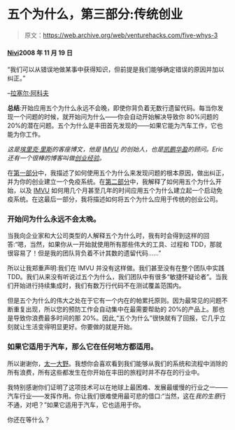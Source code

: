 # 五个为什么，第三部分:传统创业

> 原文：<https://web.archive.org/web/venturehacks.com/five-whys-3>

#### [Nivi](/web/20220928214217/https://venturehacks.com/about)2008 年 11 月 19 日

“我们可以从错误地做某事中获得知识，但前提是我们能够确定错误的原因并加以纠正。”

–[拉塞尔·阿科夫](https://web.archive.org/web/20220928214217/http://www.amazon.com/gp/product/0195123875?ie=UTF8&tag=httpventureco-20&linkCode=as2&camp=1789&creative=390957&creativeASIN=0195123875)

**总结**:开始应用五个为什么永远不会晚，即使你背负着无数行遗留代码。每当你发现一个问题的时候，就开始问为什么——你会自动开始解决导致你 80%问题的 20%的潜在问题。五个为什么是丰田首先发现的——如果它能为汽车工作，它也能为你工作。

*这是[埃里克·里斯](https://web.archive.org/web/20220928214217/http://startuplessonslearned.blogspot.com/)的客座博文，他是 [IMVU](https://web.archive.org/web/20220928214217/http://www.imvu.com/) 的创始人，也是[凯鹏华盈](https://web.archive.org/web/20220928214217/http://www.kpcb.com/index.html)的顾问。Eric 还有一个很棒的博客叫做[创业经验](https://web.archive.org/web/20220928214217/http://startuplessonslearned.blogspot.com/)。*

在[第一部分](/web/20220928214217/https://venturehacks.com/articles/five-whys)中，我描述了如何使用五个为什么来发现问题的根本原因，做出纠正，并为你的创业建立一个免疫系统。在[第二部分](/web/20220928214217/https://venturehacks.com/articles/five-whys-2)中，我解释了如何用五个为什么开始，以及 [IMVU](https://web.archive.org/web/20220928214217/http://www.imvu.com/) 如何用几个月甚至几年的时间应用五个为什么建立起一个启动免疫系统。在这最后一部分，我将描述如何将五个为什么应用于传统的创业公司。

### 开始问为什么永远不会太晚。

当我向企业家和大公司类型的人解释五个为什么时，我有时会得到这样的回答:“嗯，当然，如果你从一开始就使用所有那些伟大的工具、过程和 TDD，那就很容易了！但是我的团队背负着不计其数的遗留代码……”

所以让我郑重声明:我们在 IMVU 并没有这样做。我们甚至没有在整个团队中实践 TDD。我们从来没有听说过五个为什么，我们团队中有很多“敏捷怀疑论者”。当我们开始进行持续集成时，我们有数万行代码不在测试覆盖范围内。

但是五个为什么的伟大之处在于它有一个内在的帕累托原则。因为最常见的问题不断重复出现，所以您的预防工作会自动集中在最需要帮助的 20%的产品上。那也是导致你浪费最多时间的那 20%。因此,“五个为什么”很快就有了回报，它几乎立刻就让生活变得明显更好。你要做的就是开始。

### 如果它适用于汽车，那么它在任何地方都适用。

所以谢谢你，[太一大野](https://web.archive.org/web/20220928214217/http://www.amazon.com/gp/product/0915299143?ie=UTF8&tag=httpventureco-20&linkCode=as2&camp=1789&creative=390957&creativeASIN=0915299143)。我想你会喜欢看到我们能够从我们的系统和流程中消除的所有浪费，所有这些都发生在你开始在丰田的旅程时并不存在的行业中。

我特别感谢你们证明了这项技术可以在地球上最困难、发展最缓慢的行业之一——汽车行业——发挥作用。你让我们很难使用最可悲的借口:“当然，这在*我的生意*行不通，对吧？”如果它适用于汽车，它也适用于你。

你还在等什么？